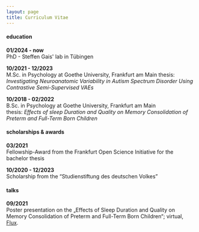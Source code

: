 ```yaml
---
layout: page
title: Curriculum Vitae
---
```


#### education

**01/2024 - now**  
PhD - Steffen Gais' lab in Tübingen

**10/2021 - 12/2023**   
M.Sc. in Psychology at Goethe University, Frankfurt am Main
thesis: *Investigating Neuroanatomic Variability in Autism Spectrum Disorder Using Contrastive Semi-Supervised VAEs*

**10/2018 - 02/2022**  
B.Sc. in Psychology at Goethe University, Frankfurt am Main  
thesis: *Effects of sleep Duration and Quality on Memory Consolidation of Preterm and Full-Term Born Children*


#### scholarships & awards
**03/2021**  
Fellowship-Award from the Frankfurt Open Science Initiative for the bachelor thesis

**10/2020 - 12/2023**   
Scholarship from the “Studienstiftung des deutschen Volkes”


#### talks

**09/2021**   
Poster presentation on the „Effects of Sleep Duration and Quality on Memory Consolidation of Preterm and Full-Term Born Children“; virtual, [Flux](https://fluxsociety.org/2021-virtual-congress/).
